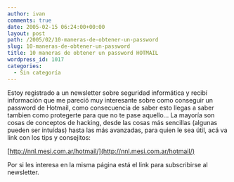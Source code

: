 ```yaml
---
author: ivan
comments: true
date: 2005-02-15 06:24:00+00:00
layout: post
path: /2005/02/10-maneras-de-obtener-un-password
slug: 10-maneras-de-obtener-un-password
title: 10 maneras de obtener un password HOTMAIL
wordpress_id: 1017
categories:
  - Sin categoría
---
```


Estoy registrado a un newsletter sobre seguridad informática y recibí información que me pareció muy interesante sobre como conseguir un password de Hotmail, como consecuencia de saber esto llegas a saber tambien como protegerte para que no te pase aquello... La mayoría son cosas de conceptos de hacking, desde las cosas más sencillas (algunas pueden ser intuídas) hasta las más avanzadas, para quien le sea útil, acá va link con los tips y consejitos:

[http://nnl.mesi.com.ar/hotmail/](http://nnl.mesi.com.ar/hotmail/)

Por si les interesa en la misma página está el link para subscribirse al newsletter.
